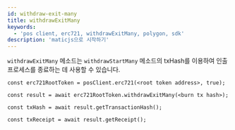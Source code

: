 ```yaml
---
id: withdraw-exit-many
title: withdrawExitMany
keywords:
  - 'pos client, erc721, withdrawExitMany, polygon, sdk'
description: 'maticjs으로 시작하기'
---
```


`withdrawExitMany` 메소드는 `withdrawStartMany` 메소드의 txHash를 이용하여 인출 프로세스를 종료하는 데 사용할 수 있습니다.

```
const erc721RootToken = posClient.erc721(<root token address>, true);

const result = await erc721RootToken.withdrawExitMany(<burn tx hash>);

const txHash = await result.getTransactionHash();

const txReceipt = await result.getReceipt();

```
